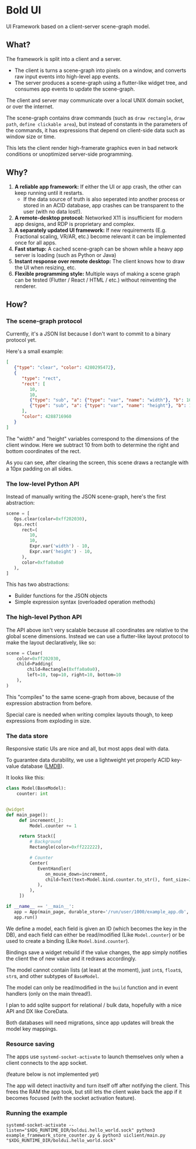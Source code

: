 # Bold UI

UI Framework based on a client-server scene-graph model.

## What?

The framework is split into a client and a server.

- The client is turns a scene-graph into pixels on a window, and converts raw input events into high-level app events.
- The server produces a scene-graph using a flutter-like widget tree, and consumes app events to update the scene-graph.

The client and server may communicate over a local UNIX domain socket, or over the internet.

The scene-graph contains draw commands (such as `draw rectangle`, `draw path`, `define clickable area`), but instead of
constants in the parameters of the commands, it has expressions that depend on client-side data such as window size or time.

This lets the client render high-framerate graphics even in bad network conditions or unoptimized server-side programming.

## Why?

1. **A reliable app framework:** If either the UI or app crash, the other can keep running until it restarts.
    * If the data source of truth is also seperated into another process or stored in an ACID database, app crashes can be transparent to the user (with no data lost!).
2. **A remote-desktop protocol:** Networked X11 is insufficient for modern app designs, and RDP is proprietary and complex.
3. **A separately updated UI framework:** If new requirements (E.g. Fractional scaling, VR/AR, etc.) become relevant it can be implemented once for all apps.
4. **Fast startup:** A cached scene-graph can be shown while a heavy app server is loading (such as Python or Java)
5. **Instant response over remote desktop:** The client knows how to draw the UI when resizing, etc.
6. **Flexible programming style:** Multiple ways of making a scene graph can be tested (Flutter / React / HTML / etc.) without reinventing the renderer.

## How?

### The scene-graph protocol

Currently, it's a JSON list because I don't want to commit to a binary protocol yet.

Here's a small example:

```json
[
   {"type": "clear", "color": 4280295472},
   {
      "type": "rect",
      "rect": [
         10,
         10,
         {"type": "sub", "a": {"type": "var", "name": "width"}, "b": 10},
         {"type": "sub", "a": {"type": "var", "name": "height"}, "b": 10}
      ],
      "color": 4288716960
   }
]
```

The "width" and "height" variables correspond to the dimensions of the client window. Here we subtract 10 from both to
determine the right and bottom coordinates of the rect.

As you can see, after clearing the screen, this scene draws a rectangle with a 10px padding on all sides.

### The low-level Python API

Instead of manually writing the JSON scene-graph, here's the first abstraction:

```python
scene = [
   Ops.clear(color=0xff202030),
   Ops.rect(
      rect=(
         10,
         10,
         Expr.var('width') - 10,
         Expr.var('height') - 10,
      ),
      color=0xffa0a0a0
   ),
]
```

This has two abstractions:

- Builder functions for the JSON objects
- Simple expression syntax (overloaded operation methods)

### The high-level Python API

The API above isn't very scalable because all coordinates are relative to the global scene dimensions. Instead we can
use a flutter-like layout protocol to make the layout declaratively, like so:

```python
scene = Clear(
    color=0xff202030,
    child=Padding(
        child=Rectangle(0xffa0a0a0),
        left=10, top=10, right=10, bottom=10
    ),
)
```

This "compiles" to the same scene-graph from above, because of the expression abstraction from before.

Special care is needed when writing complex layouts though, to keep expressions from exploding in size.

### The data store

Responsive static UIs are nice and all, but most apps deal with data.

To guarantee data durability, we use a lightweight yet properly ACID key-value database ([LMDB](https://lmdb.readthedocs.io/en/release/)).

It looks like this:

```python
class Model(BaseModel):
    counter: int


@widget
def main_page():
     def increment(_):
         Model.counter += 1

     return Stack([
         # Background
         Rectangle(color=0xff222222),

         # Counter
         Center(
            EventHandler(
               on_mouse_down=increment,
               child=Text(text=Model.bind.counter.to_str(), font_size=24),
            ),
         ),
     ])

if __name__ == '__main__':
   app = App(main_page, durable_store='/run/user/1000/example_app.db', durable_model=Model)
   app.run()
```

We define a model, each field is given an ID (which becomes the key in the DB), and each field can either be read/modified (Like `Model.counter`) or be used to create a binding (Like `Model.bind.counter`).

Bindings save a widget rebuild if the value changes, the app simply notifies the client the of new value and it redraws accordingly. 

The model cannot contain lists (at least at the moment), just `int`s, `float`s, `str`s, and other subtypes of `BaseModel`.

The model can only be read/modified in the `build` function and in event handlers (only on the main thread!).

I plan to add sqlite support for relational / bulk data, hopefully with a nice API and DX like CoreData.

Both databases will need migrations, since app updates will break the model key mappings.

### Resource saving

The apps use `systemd-socket-activate` to launch themselves only when a client connects to the app socket.

(feature below is not implemented yet)

The app will detect inactivity and turn itself off after notifying the client. This frees the RAM the app took, but still
lets the client wake back the app if it becomes focused (with the socket activation feature).

### Running the example

```shell
systemd-socket-activate --listen="$XDG_RUNTIME_DIR/boldui.hello_world.sock" python3 example_framework_store_counter.py & python3 uiclient/main.py "$XDG_RUNTIME_DIR/boldui.hello_world.sock"
```